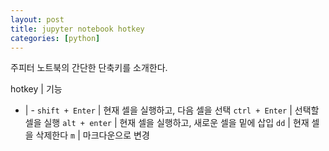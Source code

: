 ```yaml
---
layout: post
title: jupyter notebook hotkey
categories: [python]
---
```


주피터 노트북의 간단한 단축키를 소개한다.

hotkey | 기능
- | -
`shift + Enter` | 현재 셀을 실행하고, 다음 셀을 선택
`ctrl + Enter` | 선택할 셀을 실행
`alt + enter` | 현재 셀을 실행하고, 새로운 셀을 밑에 삽입
`dd` | 현재 셀을 삭제한다
`m` | 마크다운으로 변경

